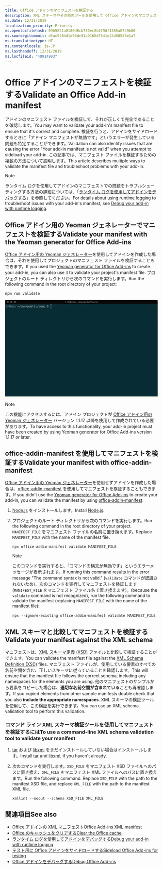 ```yaml
---
title: Office アドインのマニフェストを検証する
description: XML スキーマやその他のツールを使用して Office アドインのマニフェストを検証する方法について説明します。
ms.date: 12/31/2019
localization_priority: Priority
ms.openlocfilehash: 09b5841a0180d8cb730ec8b479df1386a0749b60
ms.sourcegitcommit: d5ac9284d1e96dc91a9168d7641e44d88535e1a7
ms.translationtype: HT
ms.contentlocale: ja-JP
ms.lasthandoff: 12/31/2019
ms.locfileid: "40914903"
---
```

# <a name="validate-an-office-add-ins-manifest"></a><span data-ttu-id="3e36c-103">Office アドインのマニフェストを検証する</span><span class="sxs-lookup"><span data-stu-id="3e36c-103">Validate an Office Add-in manifest</span></span>

<span data-ttu-id="3e36c-104">アドインのマニフェスト ファイルを検証して、それが正しくて完全であることを確認します。</span><span class="sxs-lookup"><span data-stu-id="3e36c-104">You may want to validate your add-in's manifest file to ensure that it's correct and complete.</span></span> <span data-ttu-id="3e36c-105">検証を行うと、アドインをサイドロードするときに「アドイン マニフェストが無効です」というエラーが発生している問題も特定することができます。</span><span class="sxs-lookup"><span data-stu-id="3e36c-105">Validation can also identify issues that are causing the error "Your add-in manifest is not valid" when you attempt to sideload your add-in.</span></span> <span data-ttu-id="3e36c-106">この記事では、マニフェスト ファイルを検証するための複数の方法について説明します。</span><span class="sxs-lookup"><span data-stu-id="3e36c-106">This article describes multiple ways to validate the manifest file and troubleshoot problems with your add-in.</span></span>

> [!NOTE]
> <span data-ttu-id="3e36c-107">ランタイム ログを使用してアドインのマニフェストでの問題をトラブルシューティングする方法の詳細については、「[ランタイム ログを使用してアドインをデバッグする](runtime-logging.md)」を参照してください。</span><span class="sxs-lookup"><span data-stu-id="3e36c-107">For details about using runtime logging to troubleshoot issues with your add-in's manifest, see [Debug your add-in with runtime logging](runtime-logging.md).</span></span>

## <a name="validate-your-manifest-with-the-yeoman-generator-for-office-add-ins"></a><span data-ttu-id="3e36c-108">Office アドイン用の Yeoman ジェネレーターでマニフェストを検証する</span><span class="sxs-lookup"><span data-stu-id="3e36c-108">Validate your manifest with the Yeoman generator for Office Add-ins</span></span>

<span data-ttu-id="3e36c-109">[Office アドイン用の Yeoman ジェネレーター](https://www.npmjs.com/package/generator-office)を使用してアドインを作成した場合は、それを使用してプロジェクトのマニフェスト ファイルを検証することもできます。</span><span class="sxs-lookup"><span data-stu-id="3e36c-109">If you used the [Yeoman generator for Office Add-ins](https://www.npmjs.com/package/generator-office) to create your add-in, you can also use it to validate your project's manifest file.</span></span> <span data-ttu-id="3e36c-110">プロジェクトのルート ディレクトリから次のコマンドを実行します。</span><span class="sxs-lookup"><span data-stu-id="3e36c-110">Run the following command in the root directory of your project:</span></span>

```command&nbsp;line
npm run validate
```

![コマンドラインから Yo Office 検証コントロールが実行され、検証の成功結果が生成されたアニメーション gif](../images/yo-office-validator.gif)

> [!NOTE]
> <span data-ttu-id="3e36c-112">この機能にアクセスするには、アドイン プロジェクトが [Office アドイン用の Yeoman ジェネレーター](https://www.npmjs.com/package/generator-office) バージョン 1.1.17 以降を使用して作成されている必要があります。</span><span class="sxs-lookup"><span data-stu-id="3e36c-112">To have access to this functionality, your add-in project must have been created by using [Yeoman generator for Office Add-ins](https://www.npmjs.com/package/generator-office) version 1.1.17 or later.</span></span>

## <a name="validate-your-manifest-with-office-addin-manifest"></a><span data-ttu-id="3e36c-113">office-addin-manifest を使用してマニフェストを検証する</span><span class="sxs-lookup"><span data-stu-id="3e36c-113">Validate your manifest with office-addin-manifest</span></span>

<span data-ttu-id="3e36c-114">[Office アドイン用の Yeoman ジェネレーター](https://www.npmjs.com/package/generator-office)を使用せずアドインを作成した場合は、[office-addin-manifest](https://www.npmjs.com/package/office-addin-manifest) を使用してマニフェストを検証することもできます。</span><span class="sxs-lookup"><span data-stu-id="3e36c-114">If you didn't use the [Yeoman generator for Office Add-ins](https://www.npmjs.com/package/generator-office) to create your add-in, you can validate the manifest by using [office-addin-manifest](https://www.npmjs.com/package/office-addin-manifest).</span></span>

1. <span data-ttu-id="3e36c-115">[Node.js](https://nodejs.org/download/) をインストールします。</span><span class="sxs-lookup"><span data-stu-id="3e36c-115">Install [Node.js](https://nodejs.org/download/).</span></span>

2. <span data-ttu-id="3e36c-116">プロジェクトのルート ディレクトリから次のコマンドを実行します。</span><span class="sxs-lookup"><span data-stu-id="3e36c-116">Run the following command in the root directory of your project.</span></span> <span data-ttu-id="3e36c-117">`MANIFEST_FILE` をマニフェスト ファイルの名前に置き換えます。</span><span class="sxs-lookup"><span data-stu-id="3e36c-117">Replace `MANIFEST_FILE` with the name of the manifest file.</span></span>

    ```command&nbsp;line
    npx office-addin-manifest validate MANIFEST_FILE
    ```

    > [!NOTE]
    > <span data-ttu-id="3e36c-118">このコマンドを実行すると、「コマンドの構文が無効です」というエラーメッセージが表示されます。</span><span class="sxs-lookup"><span data-stu-id="3e36c-118">If running this command results in the error message "The command syntax is not valid."</span></span> <span data-ttu-id="3e36c-119">(`validate` コマンドが認識されないため)、次のコマンドを実行してマニフェストを検証します (`MANIFEST_FILE` をマニフェスト ファイル名で置き換えます)。</span><span class="sxs-lookup"><span data-stu-id="3e36c-119">(because the `validate` command is not recognized), run the following command to validate the manifest (replacing `MANIFEST_FILE` with the name of the manifest file):</span></span> 
    > 
    > `npx --ignore-existing office-addin-manifest validate MANIFEST_FILE`

## <a name="validate-your-manifest-against-the-xml-schema"></a><span data-ttu-id="3e36c-120">XML スキーマと比較してマニフェストを検証する</span><span class="sxs-lookup"><span data-stu-id="3e36c-120">Validate your manifest against the XML schema</span></span>

<span data-ttu-id="3e36c-121">マニフェストは、[XML スキーマ定義 (XSD)](https://github.com/OfficeDev/office-js-docs-pr/tree/master/docs/overview/schemas) ファイルと比較して検証することができます。</span><span class="sxs-lookup"><span data-stu-id="3e36c-121">You can validate the manifest file against the [XML Schema Definition (XSD)](https://github.com/OfficeDev/office-js-docs-pr/tree/master/docs/overview/schemas) files.</span></span> <span data-ttu-id="3e36c-122">マニフェスト ファイルが、使用している要素のすべての名前空間を含む、正しいスキーマに従っていることを確認します。</span><span class="sxs-lookup"><span data-stu-id="3e36c-122">This will ensure that the manifest file follows the correct schema, including any namespaces for the elements you are using.</span></span> <span data-ttu-id="3e36c-123">他のマニフェストのサンプルから要素をコピーした場合は、**適切な名前空間が含まれている**ことも再確認します。</span><span class="sxs-lookup"><span data-stu-id="3e36c-123">If you copied elements from other sample manifests double check that you also **include the appropriate namespaces**.</span></span> <span data-ttu-id="3e36c-124">XML スキーマの検証ツールを使用して、この検証を実行できます。</span><span class="sxs-lookup"><span data-stu-id="3e36c-124">You can use an XML schema validation tool to perform this validation.</span></span>

### <a name="to-use-a-command-line-xml-schema-validation-tool-to-validate-your-manifest"></a><span data-ttu-id="3e36c-125">コマンド ライン XML スキーマ検証ツールを使用してマニフェストを検証するには</span><span class="sxs-lookup"><span data-stu-id="3e36c-125">To use a command-line XML schema validation tool to validate your manifest</span></span>

1. <span data-ttu-id="3e36c-126">[tar](https://www.gnu.org/software/tar/) および [libxml](http://xmlsoft.org/FAQ.html) をまだインストールしていない場合はインストールします。</span><span class="sxs-lookup"><span data-stu-id="3e36c-126">Install [tar](https://www.gnu.org/software/tar/) and [libxml](http://xmlsoft.org/FAQ.html), if you haven't already.</span></span>

2. <span data-ttu-id="3e36c-p106">次のコマンドを実行します。`XSD_FILE` をマニフェスト XSD ファイルへのパスに置き換え、`XML_FILE` をマニフェスト XML ファイルへのパスに置き換えます。</span><span class="sxs-lookup"><span data-stu-id="3e36c-p106">Run the following command. Replace `XSD_FILE` with the path to the manifest XSD file, and replace `XML_FILE` with the path to the manifest XML file.</span></span>
    
    ```command&nbsp;line
    xmllint --noout --schema XSD_FILE XML_FILE
    ```

## <a name="see-also"></a><span data-ttu-id="3e36c-129">関連項目</span><span class="sxs-lookup"><span data-stu-id="3e36c-129">See also</span></span>

- [<span data-ttu-id="3e36c-130">Office アドインの XML マニフェスト</span><span class="sxs-lookup"><span data-stu-id="3e36c-130">Office Add-ins XML manifest</span></span>](../develop/add-in-manifests.md)
- [<span data-ttu-id="3e36c-131">Office のキャッシュをクリアする</span><span class="sxs-lookup"><span data-stu-id="3e36c-131">Clear the Office cache</span></span>](clear-cache.md)
- [<span data-ttu-id="3e36c-132">ランタイム ログを使用してアドインをデバッグする</span><span class="sxs-lookup"><span data-stu-id="3e36c-132">Debug your add-in with runtime logging</span></span>](runtime-logging.md)
- [<span data-ttu-id="3e36c-133">テスト用に Office アドインをサイドロードする</span><span class="sxs-lookup"><span data-stu-id="3e36c-133">Sideload Office Add-ins for testing</span></span>](sideload-office-add-ins-for-testing.md)
- [<span data-ttu-id="3e36c-134">Office アドインをデバッグする</span><span class="sxs-lookup"><span data-stu-id="3e36c-134">Debug Office Add-ins</span></span>](debug-add-ins-using-f12-developer-tools-on-windows-10.md)